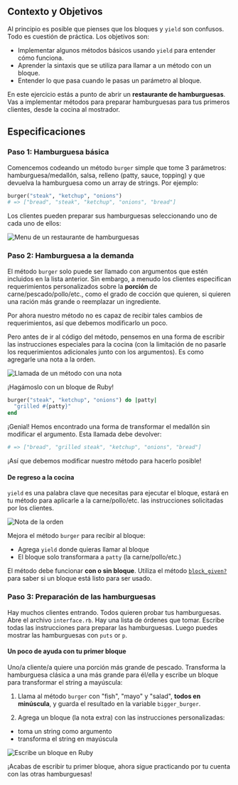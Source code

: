 ## Contexto y Objetivos

Al principio es posible que pienses que los  bloques y `yield` son confusos. Todo es cuestión de práctica. Los objetivos son:

- Implementar algunos métodos básicos usando `yield` para entender cómo funciona.
- Aprender la sintaxis que se utiliza para llamar a un método con un bloque.
- Entender lo que pasa cuando le pasas un parámetro al bloque.

En este ejercicio estás a punto de abrir un **restaurante de hamburguesas**. Vas a implementar métodos para preparar hamburguesas para tus primeros clientes, desde la cocina al mostrador.

## Especificaciones

### Paso 1: Hamburguesa básica
Comencemos codeando un método `burger` simple que tome 3 parámetros: hamburguesa/medallón, salsa, relleno (patty, sauce, topping) y que devuelva la hamburguesa como un array de strings. Por ejemplo:

```ruby
burger("steak", "ketchup", "onions")
# => ["bread", "steak", "ketchup", "onions", "bread"]
```

Los clientes pueden preparar sus hamburguesas seleccionando uno de cada uno de ellos:

![Menu de un restaurante de hamburguesas](https://raw.githubusercontent.com/lewagon/fullstack-images/master/ruby/burger-restaurant-menu.svg?sanitize=true)

### Paso 2: Hamburguesa a la demanda

El método `burger` solo puede ser llamado con argumentos que estén incluidos en la lista anterior. Sin embargo, a menudo los clientes especifican requerimientos personalizados sobre la **porción** de carne/pescado/pollo/etc., como el grado de cocción que quieren, si quieren una ración más grande o reemplazar un ingrediente.

Por ahora nuestro método no es capaz de recibir tales cambios de requerimientos, así que debemos modificarlo un poco.

Pero antes de ir al código del método, pensemos en una forma de escribir las instrucciones especiales para la cocina (con la limitación de no pasarle los requerimientos adicionales junto con los argumentos). Es como agregarle una nota a la orden.

![Llamada de un método con una nota](https://raw.githubusercontent.com/lewagon/fullstack-images/master/ruby/burger-restaurant-method.svg?sanitize=true)

¡Hagámoslo con un bloque de Ruby!

```ruby
burger("steak", "ketchup", "onions") do |patty|
  "grilled #{patty}"
end
```

¡Genial! Hemos encontrado una forma de transformar el medallón sin modificar el argumento. Esta llamada debe devolver:

```ruby
# => ["bread", "grilled steak", "ketchup", "onions", "bread"]
```
¡Así que debemos modificar nuestro método para hacerlo posible!

#### De regreso a la cocina

`yield` es una palabra clave que necesitas para ejecutar el bloque, estará en tu método para aplicarle a la carne/pollo/etc. las instrucciones solicitadas por los clientes.

![Nota de la orden](https://raw.githubusercontent.com/lewagon/fullstack-images/master/ruby/burger-restaurant-yield.svg?sanitize=true)

Mejora el método `burger` para recibir al bloque:
- Agrega `yield` donde quieras llamar al bloque
- El bloque solo transformara a `patty` (la carne/pollo/etc.)

El método debe funcionar **con o sin bloque**. Utiliza el método [`block_given?`](https://ruby-doc.org/core-2.7.0/Kernel.html#method-i-block_given-3F) para saber si un bloque está listo para ser usado.

### Paso 3: Preparación de las hamburguesas

Hay muchos clientes entrando. Todos quieren probar tus hamburguesas. Abre el archivo `interface.rb`. Hay una lista de órdenes que tomar. Escribe todas las instrucciones para preparar las hamburguesas. Luego puedes mostrar las hamburguesas con `puts` or `p`.

#### Un poco de ayuda con tu primer bloque

Uno/a cliente/a quiere una porción más grande de pescado. Transforma la hamburguesa clásica a una más grande para él/ella y escribe un bloque para transformar el string a mayúscula:

1. Llama al método `burger` con "fish", "mayo" y "salad", **todos en minúscula**, y guarda el resultado en la variable `bigger_burger`.

2. Agrega un bloque (la nota extra) con las instrucciones personalizadas:
  - toma un string como argumento
  - transforma el string en mayúscula

![Escribe un bloque en Ruby](https://raw.githubusercontent.com/lewagon/fullstack-images/master/ruby/burger-restaurant-syntax.svg?sanitize=true)

¡Acabas de escribir tu primer bloque, ahora sigue practicando por tu cuenta con las otras hamburguesas!
